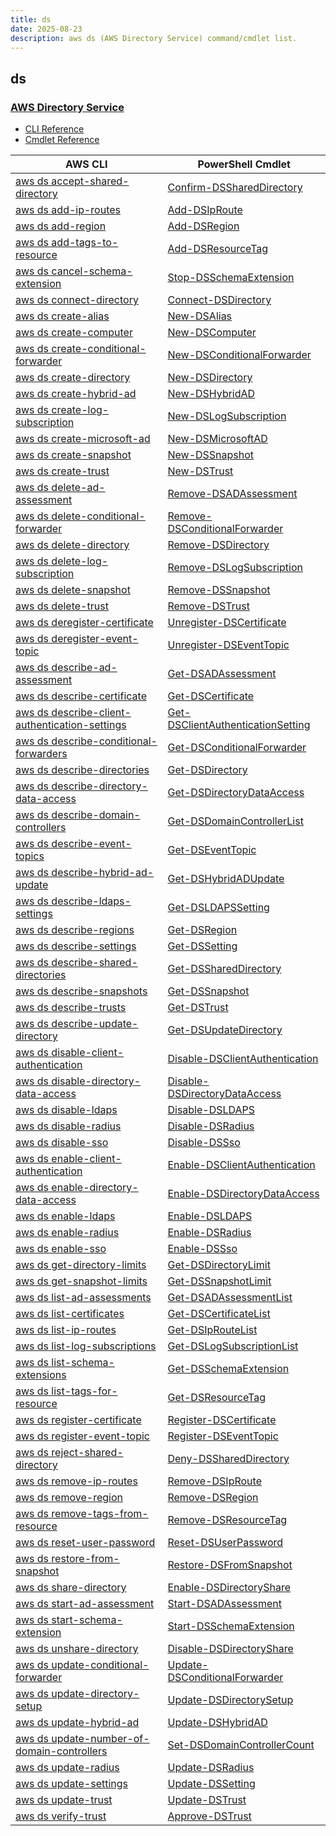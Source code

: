 ```yaml
---
title: ds
date: 2025-08-23
description: aws ds (AWS Directory Service) command/cmdlet list.
---
```


## ds

### [AWS Directory Service](https://aws.amazon.com/directoryservice/)

* [CLI Reference](https://awscli.amazonaws.com/v2/documentation/api/latest/reference/ds/index.html)
* [Cmdlet Reference](https://docs.aws.amazon.com/powershell/latest/reference/items/AWS_Directory_Service_cmdlets.html)

|AWS CLI|PowerShell Cmdlet|
|----|----|
|[aws ds accept-shared-directory](https://awscli.amazonaws.com/v2/documentation/api/latest/reference/ds/accept-shared-directory.html)|[Confirm-DSSharedDirectory](https://docs.aws.amazon.com/powershell/latest/reference/items/Confirm-DSSharedDirectory.html)|
|[aws ds add-ip-routes](https://awscli.amazonaws.com/v2/documentation/api/latest/reference/ds/add-ip-routes.html)|[Add-DSIpRoute](https://docs.aws.amazon.com/powershell/latest/reference/items/Add-DSIpRoute.html)|
|[aws ds add-region](https://awscli.amazonaws.com/v2/documentation/api/latest/reference/ds/add-region.html)|[Add-DSRegion](https://docs.aws.amazon.com/powershell/latest/reference/items/Add-DSRegion.html)|
|[aws ds add-tags-to-resource](https://awscli.amazonaws.com/v2/documentation/api/latest/reference/ds/add-tags-to-resource.html)|[Add-DSResourceTag](https://docs.aws.amazon.com/powershell/latest/reference/items/Add-DSResourceTag.html)|
|[aws ds cancel-schema-extension](https://awscli.amazonaws.com/v2/documentation/api/latest/reference/ds/cancel-schema-extension.html)|[Stop-DSSchemaExtension](https://docs.aws.amazon.com/powershell/latest/reference/items/Stop-DSSchemaExtension.html)|
|[aws ds connect-directory](https://awscli.amazonaws.com/v2/documentation/api/latest/reference/ds/connect-directory.html)|[Connect-DSDirectory](https://docs.aws.amazon.com/powershell/latest/reference/items/Connect-DSDirectory.html)|
|[aws ds create-alias](https://awscli.amazonaws.com/v2/documentation/api/latest/reference/ds/create-alias.html)|[New-DSAlias](https://docs.aws.amazon.com/powershell/latest/reference/items/New-DSAlias.html)|
|[aws ds create-computer](https://awscli.amazonaws.com/v2/documentation/api/latest/reference/ds/create-computer.html)|[New-DSComputer](https://docs.aws.amazon.com/powershell/latest/reference/items/New-DSComputer.html)|
|[aws ds create-conditional-forwarder](https://awscli.amazonaws.com/v2/documentation/api/latest/reference/ds/create-conditional-forwarder.html)|[New-DSConditionalForwarder](https://docs.aws.amazon.com/powershell/latest/reference/items/New-DSConditionalForwarder.html)|
|[aws ds create-directory](https://awscli.amazonaws.com/v2/documentation/api/latest/reference/ds/create-directory.html)|[New-DSDirectory](https://docs.aws.amazon.com/powershell/latest/reference/items/New-DSDirectory.html)|
|[aws ds create-hybrid-ad](https://awscli.amazonaws.com/v2/documentation/api/latest/reference/ds/create-hybrid-ad.html)|[New-DSHybridAD](https://docs.aws.amazon.com/powershell/latest/reference/items/New-DSHybridAD.html)|
|[aws ds create-log-subscription](https://awscli.amazonaws.com/v2/documentation/api/latest/reference/ds/create-log-subscription.html)|[New-DSLogSubscription](https://docs.aws.amazon.com/powershell/latest/reference/items/New-DSLogSubscription.html)|
|[aws ds create-microsoft-ad](https://awscli.amazonaws.com/v2/documentation/api/latest/reference/ds/create-microsoft-ad.html)|[New-DSMicrosoftAD](https://docs.aws.amazon.com/powershell/latest/reference/items/New-DSMicrosoftAD.html)|
|[aws ds create-snapshot](https://awscli.amazonaws.com/v2/documentation/api/latest/reference/ds/create-snapshot.html)|[New-DSSnapshot](https://docs.aws.amazon.com/powershell/latest/reference/items/New-DSSnapshot.html)|
|[aws ds create-trust](https://awscli.amazonaws.com/v2/documentation/api/latest/reference/ds/create-trust.html)|[New-DSTrust](https://docs.aws.amazon.com/powershell/latest/reference/items/New-DSTrust.html)|
|[aws ds delete-ad-assessment](https://awscli.amazonaws.com/v2/documentation/api/latest/reference/ds/delete-ad-assessment.html)|[Remove-DSADAssessment](https://docs.aws.amazon.com/powershell/latest/reference/items/Remove-DSADAssessment.html)|
|[aws ds delete-conditional-forwarder](https://awscli.amazonaws.com/v2/documentation/api/latest/reference/ds/delete-conditional-forwarder.html)|[Remove-DSConditionalForwarder](https://docs.aws.amazon.com/powershell/latest/reference/items/Remove-DSConditionalForwarder.html)|
|[aws ds delete-directory](https://awscli.amazonaws.com/v2/documentation/api/latest/reference/ds/delete-directory.html)|[Remove-DSDirectory](https://docs.aws.amazon.com/powershell/latest/reference/items/Remove-DSDirectory.html)|
|[aws ds delete-log-subscription](https://awscli.amazonaws.com/v2/documentation/api/latest/reference/ds/delete-log-subscription.html)|[Remove-DSLogSubscription](https://docs.aws.amazon.com/powershell/latest/reference/items/Remove-DSLogSubscription.html)|
|[aws ds delete-snapshot](https://awscli.amazonaws.com/v2/documentation/api/latest/reference/ds/delete-snapshot.html)|[Remove-DSSnapshot](https://docs.aws.amazon.com/powershell/latest/reference/items/Remove-DSSnapshot.html)|
|[aws ds delete-trust](https://awscli.amazonaws.com/v2/documentation/api/latest/reference/ds/delete-trust.html)|[Remove-DSTrust](https://docs.aws.amazon.com/powershell/latest/reference/items/Remove-DSTrust.html)|
|[aws ds deregister-certificate](https://awscli.amazonaws.com/v2/documentation/api/latest/reference/ds/deregister-certificate.html)|[Unregister-DSCertificate](https://docs.aws.amazon.com/powershell/latest/reference/items/Unregister-DSCertificate.html)|
|[aws ds deregister-event-topic](https://awscli.amazonaws.com/v2/documentation/api/latest/reference/ds/deregister-event-topic.html)|[Unregister-DSEventTopic](https://docs.aws.amazon.com/powershell/latest/reference/items/Unregister-DSEventTopic.html)|
|[aws ds describe-ad-assessment](https://awscli.amazonaws.com/v2/documentation/api/latest/reference/ds/describe-ad-assessment.html)|[Get-DSADAssessment](https://docs.aws.amazon.com/powershell/latest/reference/items/Get-DSADAssessment.html)|
|[aws ds describe-certificate](https://awscli.amazonaws.com/v2/documentation/api/latest/reference/ds/describe-certificate.html)|[Get-DSCertificate](https://docs.aws.amazon.com/powershell/latest/reference/items/Get-DSCertificate.html)|
|[aws ds describe-client-authentication-settings](https://awscli.amazonaws.com/v2/documentation/api/latest/reference/ds/describe-client-authentication-settings.html)|[Get-DSClientAuthenticationSetting](https://docs.aws.amazon.com/powershell/latest/reference/items/Get-DSClientAuthenticationSetting.html)|
|[aws ds describe-conditional-forwarders](https://awscli.amazonaws.com/v2/documentation/api/latest/reference/ds/describe-conditional-forwarders.html)|[Get-DSConditionalForwarder](https://docs.aws.amazon.com/powershell/latest/reference/items/Get-DSConditionalForwarder.html)|
|[aws ds describe-directories](https://awscli.amazonaws.com/v2/documentation/api/latest/reference/ds/describe-directories.html)|[Get-DSDirectory](https://docs.aws.amazon.com/powershell/latest/reference/items/Get-DSDirectory.html)|
|[aws ds describe-directory-data-access](https://awscli.amazonaws.com/v2/documentation/api/latest/reference/ds/describe-directory-data-access.html)|[Get-DSDirectoryDataAccess](https://docs.aws.amazon.com/powershell/latest/reference/items/Get-DSDirectoryDataAccess.html)|
|[aws ds describe-domain-controllers](https://awscli.amazonaws.com/v2/documentation/api/latest/reference/ds/describe-domain-controllers.html)|[Get-DSDomainControllerList](https://docs.aws.amazon.com/powershell/latest/reference/items/Get-DSDomainControllerList.html)|
|[aws ds describe-event-topics](https://awscli.amazonaws.com/v2/documentation/api/latest/reference/ds/describe-event-topics.html)|[Get-DSEventTopic](https://docs.aws.amazon.com/powershell/latest/reference/items/Get-DSEventTopic.html)|
|[aws ds describe-hybrid-ad-update](https://awscli.amazonaws.com/v2/documentation/api/latest/reference/ds/describe-hybrid-ad-update.html)|[Get-DSHybridADUpdate](https://docs.aws.amazon.com/powershell/latest/reference/items/Get-DSHybridADUpdate.html)|
|[aws ds describe-ldaps-settings](https://awscli.amazonaws.com/v2/documentation/api/latest/reference/ds/describe-ldaps-settings.html)|[Get-DSLDAPSSetting](https://docs.aws.amazon.com/powershell/latest/reference/items/Get-DSLDAPSSetting.html)|
|[aws ds describe-regions](https://awscli.amazonaws.com/v2/documentation/api/latest/reference/ds/describe-regions.html)|[Get-DSRegion](https://docs.aws.amazon.com/powershell/latest/reference/items/Get-DSRegion.html)|
|[aws ds describe-settings](https://awscli.amazonaws.com/v2/documentation/api/latest/reference/ds/describe-settings.html)|[Get-DSSetting](https://docs.aws.amazon.com/powershell/latest/reference/items/Get-DSSetting.html)|
|[aws ds describe-shared-directories](https://awscli.amazonaws.com/v2/documentation/api/latest/reference/ds/describe-shared-directories.html)|[Get-DSSharedDirectory](https://docs.aws.amazon.com/powershell/latest/reference/items/Get-DSSharedDirectory.html)|
|[aws ds describe-snapshots](https://awscli.amazonaws.com/v2/documentation/api/latest/reference/ds/describe-snapshots.html)|[Get-DSSnapshot](https://docs.aws.amazon.com/powershell/latest/reference/items/Get-DSSnapshot.html)|
|[aws ds describe-trusts](https://awscli.amazonaws.com/v2/documentation/api/latest/reference/ds/describe-trusts.html)|[Get-DSTrust](https://docs.aws.amazon.com/powershell/latest/reference/items/Get-DSTrust.html)|
|[aws ds describe-update-directory](https://awscli.amazonaws.com/v2/documentation/api/latest/reference/ds/describe-update-directory.html)|[Get-DSUpdateDirectory](https://docs.aws.amazon.com/powershell/latest/reference/items/Get-DSUpdateDirectory.html)|
|[aws ds disable-client-authentication](https://awscli.amazonaws.com/v2/documentation/api/latest/reference/ds/disable-client-authentication.html)|[Disable-DSClientAuthentication](https://docs.aws.amazon.com/powershell/latest/reference/items/Disable-DSClientAuthentication.html)|
|[aws ds disable-directory-data-access](https://awscli.amazonaws.com/v2/documentation/api/latest/reference/ds/disable-directory-data-access.html)|[Disable-DSDirectoryDataAccess](https://docs.aws.amazon.com/powershell/latest/reference/items/Disable-DSDirectoryDataAccess.html)|
|[aws ds disable-ldaps](https://awscli.amazonaws.com/v2/documentation/api/latest/reference/ds/disable-ldaps.html)|[Disable-DSLDAPS](https://docs.aws.amazon.com/powershell/latest/reference/items/Disable-DSLDAPS.html)|
|[aws ds disable-radius](https://awscli.amazonaws.com/v2/documentation/api/latest/reference/ds/disable-radius.html)|[Disable-DSRadius](https://docs.aws.amazon.com/powershell/latest/reference/items/Disable-DSRadius.html)|
|[aws ds disable-sso](https://awscli.amazonaws.com/v2/documentation/api/latest/reference/ds/disable-sso.html)|[Disable-DSSso](https://docs.aws.amazon.com/powershell/latest/reference/items/Disable-DSSso.html)|
|[aws ds enable-client-authentication](https://awscli.amazonaws.com/v2/documentation/api/latest/reference/ds/enable-client-authentication.html)|[Enable-DSClientAuthentication](https://docs.aws.amazon.com/powershell/latest/reference/items/Enable-DSClientAuthentication.html)|
|[aws ds enable-directory-data-access](https://awscli.amazonaws.com/v2/documentation/api/latest/reference/ds/enable-directory-data-access.html)|[Enable-DSDirectoryDataAccess](https://docs.aws.amazon.com/powershell/latest/reference/items/Enable-DSDirectoryDataAccess.html)|
|[aws ds enable-ldaps](https://awscli.amazonaws.com/v2/documentation/api/latest/reference/ds/enable-ldaps.html)|[Enable-DSLDAPS](https://docs.aws.amazon.com/powershell/latest/reference/items/Enable-DSLDAPS.html)|
|[aws ds enable-radius](https://awscli.amazonaws.com/v2/documentation/api/latest/reference/ds/enable-radius.html)|[Enable-DSRadius](https://docs.aws.amazon.com/powershell/latest/reference/items/Enable-DSRadius.html)|
|[aws ds enable-sso](https://awscli.amazonaws.com/v2/documentation/api/latest/reference/ds/enable-sso.html)|[Enable-DSSso](https://docs.aws.amazon.com/powershell/latest/reference/items/Enable-DSSso.html)|
|[aws ds get-directory-limits](https://awscli.amazonaws.com/v2/documentation/api/latest/reference/ds/get-directory-limits.html)|[Get-DSDirectoryLimit](https://docs.aws.amazon.com/powershell/latest/reference/items/Get-DSDirectoryLimit.html)|
|[aws ds get-snapshot-limits](https://awscli.amazonaws.com/v2/documentation/api/latest/reference/ds/get-snapshot-limits.html)|[Get-DSSnapshotLimit](https://docs.aws.amazon.com/powershell/latest/reference/items/Get-DSSnapshotLimit.html)|
|[aws ds list-ad-assessments](https://awscli.amazonaws.com/v2/documentation/api/latest/reference/ds/list-ad-assessments.html)|[Get-DSADAssessmentList](https://docs.aws.amazon.com/powershell/latest/reference/items/Get-DSADAssessmentList.html)|
|[aws ds list-certificates](https://awscli.amazonaws.com/v2/documentation/api/latest/reference/ds/list-certificates.html)|[Get-DSCertificateList](https://docs.aws.amazon.com/powershell/latest/reference/items/Get-DSCertificateList.html)|
|[aws ds list-ip-routes](https://awscli.amazonaws.com/v2/documentation/api/latest/reference/ds/list-ip-routes.html)|[Get-DSIpRouteList](https://docs.aws.amazon.com/powershell/latest/reference/items/Get-DSIpRouteList.html)|
|[aws ds list-log-subscriptions](https://awscli.amazonaws.com/v2/documentation/api/latest/reference/ds/list-log-subscriptions.html)|[Get-DSLogSubscriptionList](https://docs.aws.amazon.com/powershell/latest/reference/items/Get-DSLogSubscriptionList.html)|
|[aws ds list-schema-extensions](https://awscli.amazonaws.com/v2/documentation/api/latest/reference/ds/list-schema-extensions.html)|[Get-DSSchemaExtension](https://docs.aws.amazon.com/powershell/latest/reference/items/Get-DSSchemaExtension.html)|
|[aws ds list-tags-for-resource](https://awscli.amazonaws.com/v2/documentation/api/latest/reference/ds/list-tags-for-resource.html)|[Get-DSResourceTag](https://docs.aws.amazon.com/powershell/latest/reference/items/Get-DSResourceTag.html)|
|[aws ds register-certificate](https://awscli.amazonaws.com/v2/documentation/api/latest/reference/ds/register-certificate.html)|[Register-DSCertificate](https://docs.aws.amazon.com/powershell/latest/reference/items/Register-DSCertificate.html)|
|[aws ds register-event-topic](https://awscli.amazonaws.com/v2/documentation/api/latest/reference/ds/register-event-topic.html)|[Register-DSEventTopic](https://docs.aws.amazon.com/powershell/latest/reference/items/Register-DSEventTopic.html)|
|[aws ds reject-shared-directory](https://awscli.amazonaws.com/v2/documentation/api/latest/reference/ds/reject-shared-directory.html)|[Deny-DSSharedDirectory](https://docs.aws.amazon.com/powershell/latest/reference/items/Deny-DSSharedDirectory.html)|
|[aws ds remove-ip-routes](https://awscli.amazonaws.com/v2/documentation/api/latest/reference/ds/remove-ip-routes.html)|[Remove-DSIpRoute](https://docs.aws.amazon.com/powershell/latest/reference/items/Remove-DSIpRoute.html)|
|[aws ds remove-region](https://awscli.amazonaws.com/v2/documentation/api/latest/reference/ds/remove-region.html)|[Remove-DSRegion](https://docs.aws.amazon.com/powershell/latest/reference/items/Remove-DSRegion.html)|
|[aws ds remove-tags-from-resource](https://awscli.amazonaws.com/v2/documentation/api/latest/reference/ds/remove-tags-from-resource.html)|[Remove-DSResourceTag](https://docs.aws.amazon.com/powershell/latest/reference/items/Remove-DSResourceTag.html)|
|[aws ds reset-user-password](https://awscli.amazonaws.com/v2/documentation/api/latest/reference/ds/reset-user-password.html)|[Reset-DSUserPassword](https://docs.aws.amazon.com/powershell/latest/reference/items/Reset-DSUserPassword.html)|
|[aws ds restore-from-snapshot](https://awscli.amazonaws.com/v2/documentation/api/latest/reference/ds/restore-from-snapshot.html)|[Restore-DSFromSnapshot](https://docs.aws.amazon.com/powershell/latest/reference/items/Restore-DSFromSnapshot.html)|
|[aws ds share-directory](https://awscli.amazonaws.com/v2/documentation/api/latest/reference/ds/share-directory.html)|[Enable-DSDirectoryShare](https://docs.aws.amazon.com/powershell/latest/reference/items/Enable-DSDirectoryShare.html)|
|[aws ds start-ad-assessment](https://awscli.amazonaws.com/v2/documentation/api/latest/reference/ds/start-ad-assessment.html)|[Start-DSADAssessment](https://docs.aws.amazon.com/powershell/latest/reference/items/Start-DSADAssessment.html)|
|[aws ds start-schema-extension](https://awscli.amazonaws.com/v2/documentation/api/latest/reference/ds/start-schema-extension.html)|[Start-DSSchemaExtension](https://docs.aws.amazon.com/powershell/latest/reference/items/Start-DSSchemaExtension.html)|
|[aws ds unshare-directory](https://awscli.amazonaws.com/v2/documentation/api/latest/reference/ds/unshare-directory.html)|[Disable-DSDirectoryShare](https://docs.aws.amazon.com/powershell/latest/reference/items/Disable-DSDirectoryShare.html)|
|[aws ds update-conditional-forwarder](https://awscli.amazonaws.com/v2/documentation/api/latest/reference/ds/update-conditional-forwarder.html)|[Update-DSConditionalForwarder](https://docs.aws.amazon.com/powershell/latest/reference/items/Update-DSConditionalForwarder.html)|
|[aws ds update-directory-setup](https://awscli.amazonaws.com/v2/documentation/api/latest/reference/ds/update-directory-setup.html)|[Update-DSDirectorySetup](https://docs.aws.amazon.com/powershell/latest/reference/items/Update-DSDirectorySetup.html)|
|[aws ds update-hybrid-ad](https://awscli.amazonaws.com/v2/documentation/api/latest/reference/ds/update-hybrid-ad.html)|[Update-DSHybridAD](https://docs.aws.amazon.com/powershell/latest/reference/items/Update-DSHybridAD.html)|
|[aws ds update-number-of-domain-controllers](https://awscli.amazonaws.com/v2/documentation/api/latest/reference/ds/update-number-of-domain-controllers.html)|[Set-DSDomainControllerCount](https://docs.aws.amazon.com/powershell/latest/reference/items/Set-DSDomainControllerCount.html)|
|[aws ds update-radius](https://awscli.amazonaws.com/v2/documentation/api/latest/reference/ds/update-radius.html)|[Update-DSRadius](https://docs.aws.amazon.com/powershell/latest/reference/items/Update-DSRadius.html)|
|[aws ds update-settings](https://awscli.amazonaws.com/v2/documentation/api/latest/reference/ds/update-settings.html)|[Update-DSSetting](https://docs.aws.amazon.com/powershell/latest/reference/items/Update-DSSetting.html)|
|[aws ds update-trust](https://awscli.amazonaws.com/v2/documentation/api/latest/reference/ds/update-trust.html)|[Update-DSTrust](https://docs.aws.amazon.com/powershell/latest/reference/items/Update-DSTrust.html)|
|[aws ds verify-trust](https://awscli.amazonaws.com/v2/documentation/api/latest/reference/ds/verify-trust.html)|[Approve-DSTrust](https://docs.aws.amazon.com/powershell/latest/reference/items/Approve-DSTrust.html)|

